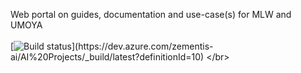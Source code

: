 Web portal on guides, documentation and use-case(s) for MLW and UMOYA<br/><br/>
[![Build status](https://dev.azure.com/zementis-ai/AI%20Projects/_apis/build/status/2.%20Documentation%20(mlw.ai)%20CI%20Pipeline)](https://dev.azure.com/zementis-ai/AI%20Projects/_build/latest?definitionId=10)
</br>
